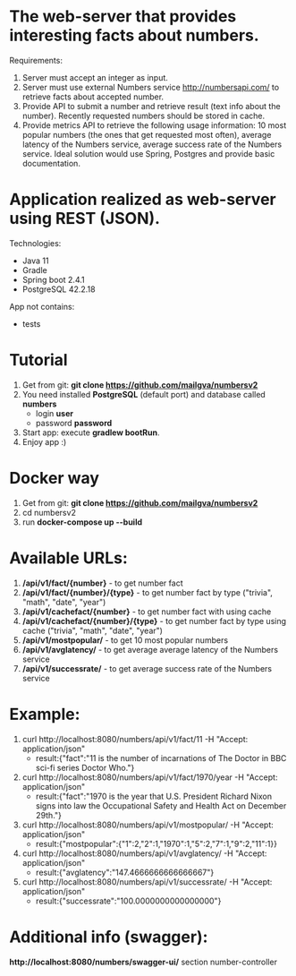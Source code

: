 # The web-server that provides interesting facts about numbers.
Requirements:
1. Server must accept an integer as input.
2. Server must use external Numbers service http://numbersapi.com/ to retrieve facts about accepted number.
3. Provide API to submit a number and retrieve result (text info about the number). Recently requested numbers should be stored in cache.
4. Provide metrics API to retrieve the following usage information: 10 most popular numbers (the ones that get requested most often), average latency of the Numbers service, average success rate of the Numbers service.
   Ideal solution would use Spring, Postgres and provide basic documentation.

# Application realized as web-server using REST (JSON). 
Technologies:
- Java 11
- Gradle  
- Spring boot 2.4.1
- PostgreSQL 42.2.18

App not contains:
- tests

# Tutorial
1. Get from git: **git clone https://github.com/mailgva/numbersv2**
2. You need installed **PostgreSQL** (default port) and database called **numbers**
   - login **user**
   - password **password**
3. Start app: execute  **gradlew bootRun**.  
4. Enjoy app :)

# Docker way
1. Get from git: **git clone https://github.com/mailgva/numbersv2**
2. cd numbersv2
3. run **docker-compose up --build**

# Available URLs:
1. **/api/v1/fact/{number}** - to get number fact 
2. **/api/v1/fact/{number}/{type}** - to get number fact by type ("trivia", "math", "date", "year")
3. **/api/v1/cachefact/{number}** - to get number fact with using cache
4. **/api/v1/cachefact/{number}/{type}** - to get number fact by type using cache ("trivia", "math", "date", "year")
5. **/api/v1/mostpopular/** - to get 10 most popular numbers
6. **/api/v1/avglatency/** - to get average average latency of the Numbers service
7. **/api/v1/successrate/** - to get average success rate of the Numbers service

# Example:
1. curl http://localhost:8080/numbers/api/v1/fact/11 -H "Accept: application/json"
	* result:{"fact":"11 is the number of incarnations of The Doctor in BBC sci-fi series Doctor Who."}
2. curl http://localhost:8080/numbers/api/v1/fact/1970/year -H "Accept: application/json"
	* result:{"fact":"1970 is the year that U.S. President Richard Nixon signs into law the Occupational Safety and Health Act on December 29th."}
3. curl http://localhost:8080/numbers/api/v1/mostpopular/ -H "Accept: application/json"
	* result:{"mostpopular":{"1":2,"2":1,"1970":1,"5":2,"7":1,"9":2,"11":1}}
4. curl http://localhost:8080/numbers/api/v1/avglatency/ -H "Accept: application/json"
	* result:{"avglatency":"147.4666666666666667"}
5. curl http://localhost:8080/numbers/api/v1/successrate/ -H "Accept: application/json"
	* result:{"successrate":"100.0000000000000000"}

# Additional info (swagger): 
**http://localhost:8080/numbers/swagger-ui/** section number-controller